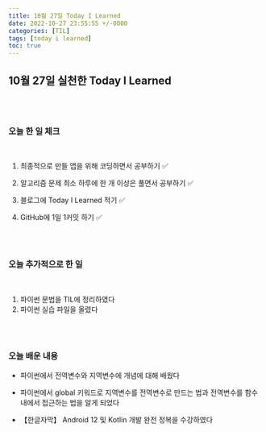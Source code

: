```yaml
---
title: 10월 27일 Today I Learned
date: 2022-10-27 23:55:55 +/-0000
categories: [TIL]
tags: [today i learned]
toc: true
---
```


## 10월 27일 실천한 Today I Learned

<br><br>

### 오늘 한 일 체크
<br>

1. 최종적으로 만들 앱을 위해 코딩하면서 공부하기 ✅

2. 알고리즘 문제 최소 하루에 한 개 이상은 풀면서 공부하기 ✅

3. 블로그에 Today I Learned 적기 ✅

4. GitHub에 1일 1커밋 하기 ✅

<br><br>

### 오늘 추가적으로 한 일
<br>

1. 파이썬 문법을 TIL에 정리하였다
1. 파이썬 실습 파일을 올렸다

<br><br>

### 오늘 배운 내용

* 파이썬에서 전역변수와 지역변수에 개념에 대해 배웠다

* 파이썬에서 global 키워드로 지역변수를 전역변수로 만드는 법과 전역변수를 함수내에서 접근하는 법을 알게 되었다

* 【한글자막】 Android 12 및 Kotlin 개발 완전 정복을 수강하였다